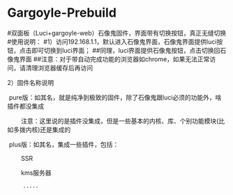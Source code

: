 # Gargoyle-Prebuild
#双面板（Luci+gargoyle-web）石像鬼固件，界面带有切换按钮，真正无缝切换
#使用说明：
#1）访问192.168.1.1，默认进入石像鬼界面，石像鬼界面提供luci按钮，点击即可切换到luci界面；
##同理，luci界面提供石像鬼按钮，点击切换回石像鬼界面
##注意：对于带自动完成功能的浏览器如chrome，如果无法正常访问，请清理浏览器缓存后再访问
   
2）固件名称说明

  pure版：如其名，就是纯净到极致的固件，除了石像鬼跟luci必须的功能外，啥插件都没集成
  
         注意：这里说的是插件没集成，但是一些基本的内核、库、个别功能模块(比如多拨内核)还是集成的
         
  plus版：如其名，集成一些插件，包括：
  
         SSR
         
         kms服务器
         
         .....
